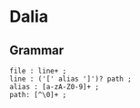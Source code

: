 # Dalia

## Grammar
```
file : line+ ;
line : ('[' alias ']')? path ;
alias : [a-zA-Z0-9]+ ;
path: [^\0]+ ;
```

